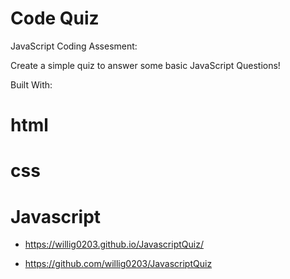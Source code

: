 # Code Quiz

JavaScript Coding Assesment: 

Create a simple quiz to answer some basic JavaScript Questions!

Built With:
# html
# css
# Javascript



* https://willig0203.github.io/JavascriptQuiz/

* https://github.com/willig0203/JavascriptQuiz


